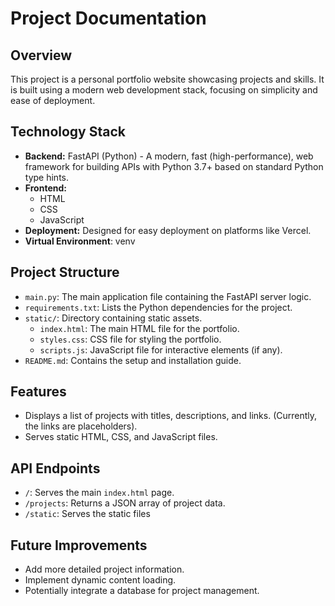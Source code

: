 # Project Documentation

## Overview

This project is a personal portfolio website showcasing projects and skills. It is built using a modern web development stack, focusing on simplicity and ease of deployment.

## Technology Stack

-   **Backend:** FastAPI (Python) - A modern, fast (high-performance), web framework for building APIs with Python 3.7+ based on standard Python type hints.
-   **Frontend:**
    -   HTML
    -   CSS
    -   JavaScript
-   **Deployment:** Designed for easy deployment on platforms like Vercel.
- **Virtual Environment**: venv

## Project Structure

-   `main.py`: The main application file containing the FastAPI server logic.
-   `requirements.txt`: Lists the Python dependencies for the project.
-   `static/`: Directory containing static assets.
    -   `index.html`: The main HTML file for the portfolio.
    -   `styles.css`: CSS file for styling the portfolio.
    -   `scripts.js`: JavaScript file for interactive elements (if any).
- `README.md`: Contains the setup and installation guide.

## Features

-   Displays a list of projects with titles, descriptions, and links. (Currently, the links are placeholders).
-   Serves static HTML, CSS, and JavaScript files.

## API Endpoints

-   `/`: Serves the main `index.html` page.
-   `/projects`: Returns a JSON array of project data.
- `/static`: Serves the static files

## Future Improvements

-   Add more detailed project information.
-   Implement dynamic content loading.
-   Potentially integrate a database for project management.